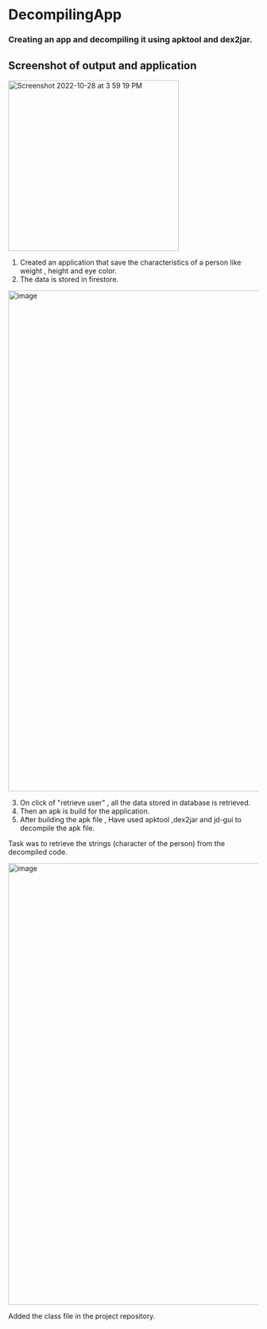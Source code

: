 # DecompilingApp
### Creating an app and decompiling it using apktool and dex2jar.</br>
## Screenshot of output and application 

<img width="343" alt="Screenshot 2022-10-28 at 3 59 19 PM" src="https://user-images.githubusercontent.com/29579313/198727198-afc4b077-45a5-46e8-a912-4f6c0085b21d.png">

1. Created an application that save the characteristics of a person like weight , height and eye color.
2. The data is stored in firestore.

<img width="1006" alt="image" src="https://user-images.githubusercontent.com/29579313/198727453-457cf9e2-6610-4027-929b-ed1b02cd5ea8.png">

3. On click of "retrieve user" , all the data stored in database is retrieved.
4. Then an apk is build for the application.
5. After building the apk file , Have used apktool ,dex2jar and jd-gui to decompile the apk file.

Task was to retrieve the strings (character of the person) from the decompiled code.

<img width="887" alt="image" src="https://user-images.githubusercontent.com/29579313/198728071-bf66decd-7031-4c65-9e2c-d014c0e7fdf5.png">

Added the class file in the project repository.


